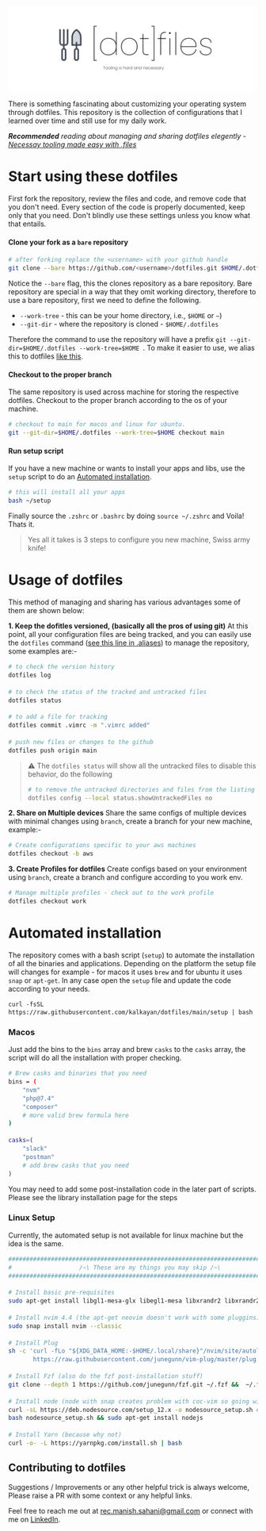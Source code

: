 ![banner.jpe](/static/banner.jpg)

There is something fascinating about customizing your operating system through dotfiles. This repository is the collection of configurations that I learned over time and still use for my daily work.

***Recommended** reading about managing and sharing dotfiles elegently - [Necessay tooling made easy with .files](https://www.kalkayan.io/posts/tooling-with-dotfiles/)*

# Start using these dotfiles

First fork the repository, review the files and code, and remove code that you don't need. Every section of the code is properly documented, keep only that you need. Don't blindly use these settings unless you know what that entails.

<!-- > *If you wish to understand these configurations in depth, read - [hades configs]().* -->

#### Clone your fork as a `bare` repository

```bash
# after forking replace the <username> with your github handle
git clone --bare https://github.com/<username>/dotfiles.git $HOME/.dotfiles
````

Notice the `--bare` flag, this the clones repository as a bare repository. Bare repository are special in a way that they omit working directory, therefore to use a bare repository, first we need to define the following.
- `--work-tree` - this can be your home directory, i.e., `$HOME` or `~`)
- `--git-dir` - where the repository is cloned - `$HOME/.dotfiles`

Therefore the command to use the repository will have a prefix `git --git-dir=$HOME/.dotfiles --work-tree=$HOME `. To make it easier to use, we alias this to dotfiles [like this](https://github.com/kalkayan/dotfiles/blob/main/.aliases#L70).

#### Checkout to the proper branch

The same repository is used across machine for storing the respective dotfiles. Checkout to the proper branch according to the os of your machine.
```bash
# checkout to main for macos and linux for ubuntu.
git --git-dir=$HOME/.dotfiles --work-tree=$HOME checkout main
```

#### Run setup script

If you have a new machine or wants to install your apps and libs, use the `setup` script to do an [Automated installation](#automated-installation).
```bash
# this will install all your apps
bash ~/setup
```

Finally source the `.zshrc` or `.bashrc` by doing `source ~/.zshrc` and Voila! Thats it. 

> Yes all it takes is 3 steps to configure you new machine, Swiss army knife!


# Usage of dotfiles

This method of managing and sharing has various advantages some of them are shown below:

**1. Keep the dofitles versioned, (basically all the pros of using git)**
At this point, all your configuration files are being tracked, and you can easily use the `dotfiles` command ([see this line in .aliases](https://github.com/kalkayan/dotfiles/blob/main/.aliases#L69)) to manage the repository, some examples are:-
```bash
# to check the version history 
dotfiles log

# to check the status of the tracked and untracked files 
dotfiles status

# to add a file for tracking
dotfiles commit .vimrc -m ".vimrc added"

# push new files or changes to the github
dotfiles push origin main
```

> :warning: The `dotfiles status` will show all the untracked files to disable this behavior, do the following
>
> ```bash 
> # to remove the untracked directories and files from the listing
> dotfiles config --local status.showUntrackedFiles no 
> ```

**2. Share on Multiple devices**
Share the same configs of multiple devices with minimal changes using `branch`, create a branch for your new machine, example:-

```bash
# Create configurations specific to your aws machines
dotfiles checkout -b aws
```

**3. Create Profiles for dotfiles**
Create configs based on your environment using `branch`, create a branch and configure according to you work env.
```bash
# Manage multiple profiles - check out to the work profile 
dotfiles checkout work
```

# Automated installation 

The repository comes with a bash script (`setup`) to automate the installation of all the binaries and applications. Depending on the platform the setup file will changes for example - for macos it uses `brew` and for ubuntu it uses `snap` or `apt-get`. In any case open the `setup` file and update the code according to your needs.

```
curl -fsSL https://raw.githubusercontent.com/kalkayan/dotfiles/main/setup | bash
```

### Macos 

Just add the bins to the `bins` array and brew `casks` to the `casks` array, the script will do all the installation with proper checking.
```bash
# Brew casks and binaries that you need
bins = (
    "nvm"
    "php@7.4"
    "composer"
    # more valid brew formula here
)

casks=(
    "slack"
    "postman"
    # add brew casks that you need 
)
```

You may need to add some post-installation code in the later part of scripts. Please see the library installation page for the steps

### Linux Setup

Currently, the automated setup is not available for linux machine but the idea is the same.

```bash
##############################################################################
#                   /~\ These are my things you may skip /~\                 #
##############################################################################

# Install basic pre-requisites 
sudo apt-get install libgl1-mesa-glx libegl1-mesa libxrandr2 libxrandr2 libxss1 libxcursor1 libxcomposite1 libasound2 libxi6 libxtst6

# Install nvim 4.4 (the apt-get neovim doesn't work with some pluggins)
sudo snap install nvim --classic

# Install Plug
sh -c 'curl -fLo "${XDG_DATA_HOME:-$HOME/.local/share}"/nvim/site/autoload/plug.vim --create-dirs \
       https://raw.githubusercontent.com/junegunn/vim-plug/master/plug.vim'

# Install Fzf (also do the fzf post-installation stuff)
git clone --depth 1 https://github.com/junegunn/fzf.git ~/.fzf &&  ~/.fzf/install

# Install node (node with snap creates problem with coc-vim so going with the classical way)
curl -sL https://deb.nodesource.com/setup_12.x -o nodesource_setup.sh # replace 12 with Version.
bash nodesource_setup.sh && sudo apt-get install nodejs

# Install Yarn (because why not)
curl -o- -L https://yarnpkg.com/install.sh | bash
```

## Contributing to dotfiles

Suggestions / Improvements or any other helpful trick is always welcome, Please raise a PR with some context or any helpful links.

Feel free to reach me out at [rec.manish.sahani@gmail.com](mailto:rec.manish.sahani@gmail.com) or connect with me on [LinkedIn](https://www.linkedin.com/in/manishsahani).


<!-- 
> The article mainly applies to macOS and debians, but Improvements or contributions for other platforms are more than welcome.  -->
